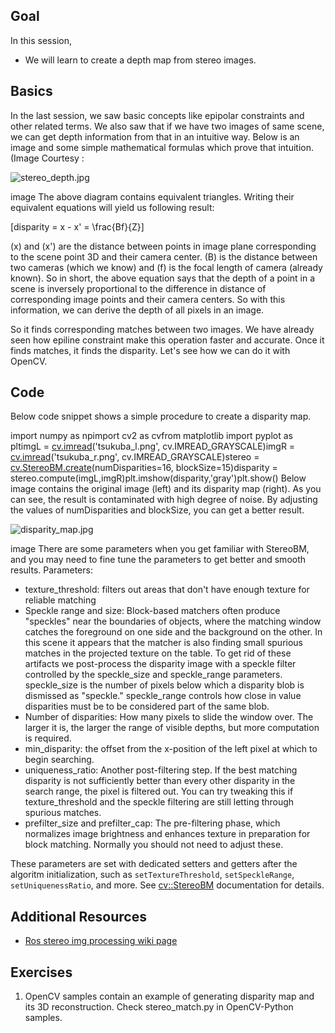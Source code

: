 
## Goal

In this session,

* We will learn to create a depth map from stereo images.

## Basics

In the last session, we saw basic concepts like epipolar constraints and other related terms. We also saw that if we have two images of same scene, we can get depth information from that in an intuitive way. Below is an image and some simple mathematical formulas which prove that intuition. (Image Courtesy :

![stereo_depth.jpg](../../stereo_depth.jpg)

image
 The above diagram contains equivalent triangles. Writing their equivalent equations will yield us following result:

\[disparity = x - x' = \frac{Bf}{Z}\]

\(x\) and \(x'\) are the distance between points in image plane corresponding to the scene point 3D and their camera center. \(B\) is the distance between two cameras (which we know) and \(f\) is the focal length of camera (already known). So in short, the above equation says that the depth of a point in a scene is inversely proportional to the difference in distance of corresponding image points and their camera centers. So with this information, we can derive the depth of all pixels in an image.

So it finds corresponding matches between two images. We have already seen how epiline constraint make this operation faster and accurate. Once it finds matches, it finds the disparity. Let's see how we can do it with OpenCV.

## Code

Below code snippet shows a simple procedure to create a disparity map. 

import numpy as npimport cv2 as cvfrom matplotlib import pyplot as pltimgL = [cv.imread](../../d4/da8/group__imgcodecs.html#ga288b8b3da0892bd651fce07b3bbd3a56 "../../d4/da8/group__imgcodecs.html#ga288b8b3da0892bd651fce07b3bbd3a56")('tsukuba\_l.png', cv.IMREAD\_GRAYSCALE)imgR = [cv.imread](../../d4/da8/group__imgcodecs.html#ga288b8b3da0892bd651fce07b3bbd3a56 "../../d4/da8/group__imgcodecs.html#ga288b8b3da0892bd651fce07b3bbd3a56")('tsukuba\_r.png', cv.IMREAD\_GRAYSCALE)stereo = [cv.StereoBM.create](../../d9/dba/classcv_1_1StereoBM.html#a04fdf00525f82fe708d556e2cd359004 "../../d9/dba/classcv_1_1StereoBM.html#a04fdf00525f82fe708d556e2cd359004")(numDisparities=16, blockSize=15)disparity = stereo.compute(imgL,imgR)plt.imshow(disparity,'gray')plt.show() Below image contains the original image (left) and its disparity map (right). As you can see, the result is contaminated with high degree of noise. By adjusting the values of numDisparities and blockSize, you can get a better result.

![disparity_map.jpg](../../disparity_map.jpg)

image
 There are some parameters when you get familiar with StereoBM, and you may need to fine tune the parameters to get better and smooth results. Parameters:

* texture\_threshold: filters out areas that don't have enough texture for reliable matching
* Speckle range and size: Block-based matchers often produce "speckles" near the boundaries of objects, where the matching window catches the foreground on one side and the background on the other. In this scene it appears that the matcher is also finding small spurious matches in the projected texture on the table. To get rid of these artifacts we post-process the disparity image with a speckle filter controlled by the speckle\_size and speckle\_range parameters. speckle\_size is the number of pixels below which a disparity blob is dismissed as "speckle." speckle\_range controls how close in value disparities must be to be considered part of the same blob.
* Number of disparities: How many pixels to slide the window over. The larger it is, the larger the range of visible depths, but more computation is required.
* min\_disparity: the offset from the x-position of the left pixel at which to begin searching.
* uniqueness\_ratio: Another post-filtering step. If the best matching disparity is not sufficiently better than every other disparity in the search range, the pixel is filtered out. You can try tweaking this if texture\_threshold and the speckle filtering are still letting through spurious matches.
* prefilter\_size and prefilter\_cap: The pre-filtering phase, which normalizes image brightness and enhances texture in preparation for block matching. Normally you should not need to adjust these.

These parameters are set with dedicated setters and getters after the algoritm initialization, such as `setTextureThreshold`, `setSpeckleRange`, `setUniquenessRatio`, and more. See [cv::StereoBM](../../d9/dba/classcv_1_1StereoBM.html "Class for computing stereo correspondence using the block matching algorithm, introduced and contribu...") documentation for details.

## Additional Resources

* [Ros stereo img processing wiki page](http://wiki.ros.org/stereo_image_proc/Tutorials/ChoosingGoodStereoParameters "http://wiki.ros.org/stereo_image_proc/Tutorials/ChoosingGoodStereoParameters")

## Exercises

1. OpenCV samples contain an example of generating disparity map and its 3D reconstruction. Check stereo\_match.py in OpenCV-Python samples.

